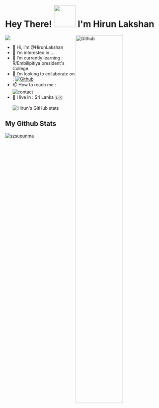 # Hey There! <img src="https://i.pinimg.com/originals/01/63/6c/01636c5434cd0462086620c60fdfec16.gif" width="70px"> I'm Hirun Lakshan
<img src="https://telegra.ph/file/098f207efd14f25af8c78.jpg" style="max-width:100%;">
<img width="55%" align="right" alt="Github" src="https://raw.githubusercontent.com/onimur/.github/master/.resources/git-header.svg" />
<!-- Your badges
You can use the website to generate badges: https://shields.io/
-->

- 👋 Hi, I’m @HirunLakshan
- 👀 I’m interested in ...
- 🌱 I’m currently learning : R/Embilipitiya president's College
- 💞️ I’m looking to collaborate on : [![Github](https://camo.githubusercontent.com/50d0cc30f428ad7e8e12fdef13da3e0326a17856cc466217034a5fdf937d49a9/68747470733a2f2f696d672e736869656c64732e696f2f62616467652f4f6e2d4769746875622d626c61636b)](https://github.com/HirunLakshan)
- 📫 How to reach me : [![contact](https://img.shields.io/badge/Contact%20me-On%20Telegram-blue)](url-http://t.me/HirunLakshan)
- 🚶‍   I live in : Sri Lanka 🇱🇰<br><br>
![Hirun's GitHub stats](https://github-readme-stats.vercel.app/api?username=Hirun&show_icons=true&theme=radical)

## My Github Stats
<p align="left"> <a href="https://github.com/ryo-ma/github-profile-trophy"><img src="https://github-profile-trophy.vercel.app/?username=szsupunma" alt="szsupunma" /></a> </p>

 
 
